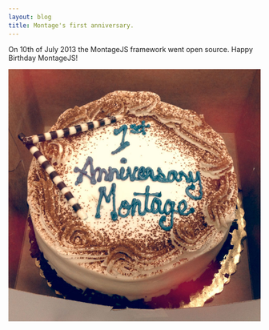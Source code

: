 ```yaml
---
layout: blog
title: Montage's first anniversary.
---
```


On 10th of July 2013 the MontageJS framework went open source. Happy Birthday MontageJS!

![montage-anniversary](/images/blog/first-anniversary.jpg)